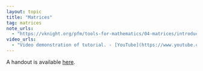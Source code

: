 ```yaml
---
layout: topic
title: "Matrices"
tag: matrices
note_urls:
  - "https://vknight.org/pfm/tools-for-mathematics/04-matrices/introduction/main.html"
video_urls:
  - "Video demonstration of tutorial. - [YouTube](https://www.youtube.com/watch?v=9aoz22SxZjY)"
---
```


A handout is available [here]({{site.baseurl}}/assets/handouts/spring/06-matrices/main.pdf).

